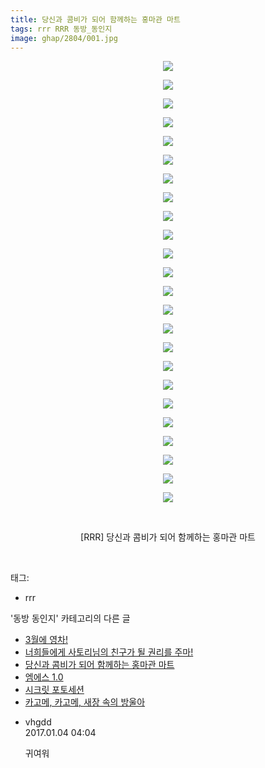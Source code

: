 ```yaml
---
title: 당신과 콤비가 되어 함께하는 홍마관 마트
tags: rrr RRR 동방_동인지
image: ghap/2804/001.jpg
---
```

<div class="article">
<p style="text-align: center; clear: none; float: none;"><img src="{{ site.nasurl }}/ghap/2804/001.jpg"/></p>
<p style="text-align: center; clear: none; float: none;"><img src="{{ site.nasurl }}/ghap/2804/002.jpg"/></p>
<p style="text-align: center; clear: none; float: none;"><img src="{{ site.nasurl }}/ghap/2804/003.jpg"/></p>
<p style="text-align: center; clear: none; float: none;"><img src="{{ site.nasurl }}/ghap/2804/004.jpg"/></p>
<p style="text-align: center; clear: none; float: none;"><img src="{{ site.nasurl }}/ghap/2804/005.jpg"/></p>
<p style="text-align: center; clear: none; float: none;"><img src="{{ site.nasurl }}/ghap/2804/006.jpg"/></p>
<p style="text-align: center; clear: none; float: none;"><img src="{{ site.nasurl }}/ghap/2804/007.jpg"/></p>
<p style="text-align: center; clear: none; float: none;"><img src="{{ site.nasurl }}/ghap/2804/008.jpg"/></p>
<p style="text-align: center; clear: none; float: none;"><img src="{{ site.nasurl }}/ghap/2804/009.jpg"/></p>
<p style="text-align: center; clear: none; float: none;"><img src="{{ site.nasurl }}/ghap/2804/010.jpg"/></p>
<p style="text-align: center; clear: none; float: none;"><img src="{{ site.nasurl }}/ghap/2804/011.jpg"/></p>
<p style="text-align: center; clear: none; float: none;"><img src="{{ site.nasurl }}/ghap/2804/012.jpg"/></p>
<p style="text-align: center; clear: none; float: none;"><img src="{{ site.nasurl }}/ghap/2804/013.jpg"/></p>
<p style="text-align: center; clear: none; float: none;"><img src="{{ site.nasurl }}/ghap/2804/014.jpg"/></p>
<p style="text-align: center; clear: none; float: none;"><img src="{{ site.nasurl }}/ghap/2804/015.jpg"/></p>
<p style="text-align: center; clear: none; float: none;"><img src="{{ site.nasurl }}/ghap/2804/016.jpg"/></p>
<p style="text-align: center; clear: none; float: none;"><img src="{{ site.nasurl }}/ghap/2804/017.jpg"/></p>
<p style="text-align: center; clear: none; float: none;"><img src="{{ site.nasurl }}/ghap/2804/018.jpg"/></p>
<p style="text-align: center; clear: none; float: none;"><img src="{{ site.nasurl }}/ghap/2804/019.jpg"/></p>
<p style="text-align: center; clear: none; float: none;"><img src="{{ site.nasurl }}/ghap/2804/020.jpg"/></p>
<p style="text-align: center; clear: none; float: none;"><img src="{{ site.nasurl }}/ghap/2804/021.jpg"/></p>
<p style="text-align: center; clear: none; float: none;"><img src="{{ site.nasurl }}/ghap/2804/022.jpg"/></p>
<p style="text-align: center; clear: none; float: none;"><img src="{{ site.nasurl }}/ghap/2804/023.jpg"/></p>
<p style="text-align: center; clear: none; float: none;"><img src="{{ site.nasurl }}/ghap/2804/024.jpg"/></p>
<p style="text-align: center; clear: none; float: none;"><br/></p>
<p style="text-align: center; clear: none; float: none;">[RRR] 당신과 콤비가 되어 함께하는 홍마관 마트</p>
<p><br/></p>
</div><div class="tagTrail">
<p>태그: </p>
<ul>
<li>rrr</li>
</ul>
</div><div class="another">
<p>'동방 동인지' 카테고리의 다른 글</p>
<ul>
<li><a href="/2016-12-01-ghap_2806">3월에 영차!</a></li>
<li><a href="/2016-12-01-ghap_2805">너희들에게 사토리님의 친구가 될 권리를 주마!</a></li>
<li><a href="/2016-12-01-ghap_2804">당신과 콤비가 되어 함께하는 홍마관 마트</a></li>
<li><a href="/2016-12-01-ghap_2803">엠에스 1.0</a></li>
<li><a href="/2016-12-01-ghap_2802">시크릿 포토세션</a></li>
<li><a href="/2016-12-01-ghap_2801">카고메, 카고메, 새장 속의 방울아</a></li>
</ul>
</div><div class="cb_module cb_fluid">
<div class="cb_wrt cb_profile">
<div class="comment">
<ul>
<li class="cb_thumb_off" id="comment14882738">
<div class="cb_comment_area">
<div class="cb_info_area">
<div class="cb_section">
<span class="cb_nick_name">vhgdd</span>
</div>
<div class="cb_section">
<span class="cb_date">2017.01.04 04:04 </span>
</div>
</div>
<div class="cb_dsc_comment">
<p class="cb_dsc">
											귀여워
										</p>
</div>
</div></li>
</ul>
</div>
</div><!-- commentList close -->
</div>